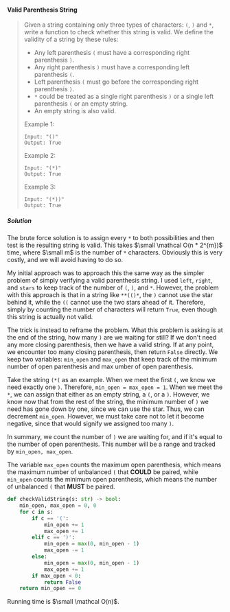 #### Valid Parenthesis String

> Given a string containing only three types of characters: `(`, `)` and `*`, write a function to check whether this string is valid. We define the validity of a string by these rules:
>
> * Any left parenthesis `(` must have a corresponding right parenthesis `)`.
> * Any right parenthesis `)` must have a corresponding left parenthesis `(`.
> * Left parenthesis `(` must go before the corresponding right parenthesis `)`.
> * `*` could be treated as a single right parenthesis `)` or a single left parenthesis `(` or an empty string.
> * An empty string is also valid.
>
> Example 1:
> ```
> Input: "()"
> Output: True
> ```
> Example 2:
> ```
> Input: "(*)"
> Output: True
> ```
> Example 3:
> ```
> Input: "(*))"
> Output: True
> ```

##### Solution

The brute force solution is to assign every `*` to both possibilities and then test is the resulting string is valid. This takes $\small \mathcal O(n * 2^{m})$ time, where $\small m$ is the number of `*` characters. Obviously this is very costly, and we will avoid having to do so. 

My initial approach was to approach this the same way as the simpler problem of simply verifying a valid parenthesis string. I used `left`, `right`, and `stars` to keep track of the number of `(`, `)`, and `*`. However, the problem with this approach is that in a string like `**(()*`, the `)` cannot use the star behind it, while the `((` cannot use the two stars ahead of it. Therefore, simply by counting the number of characters will return `True`, even though this string is actually not valid. 

The trick is instead to reframe the problem. What this problem is asking is at the end of the string, how many `)` are we waiting for still? If we don't need any more closing parenthesis, then we have a valid string. If at any point, we encounter too many closing parenthesis, then return `False` directly. We keep two variables: `min_open` and `max_open` that keep track of the minimum number of open parenthesis and max umber of open parenthesis. 

Take the string `(*(` as an example. When we meet the first `(`, we know we need exactly one `)`. Therefore, `min_open = max_open = 1`. When we meet the `*`, we can assign that either as an empty string, a `(`, or a `)`. However, we know now that from the rest of the string, the minimum number of `)` we need has gone down by one, since we can use the star. Thus, we can decrement `min_open`. However, we must take care not to let it become negative, since that would signify we assigned too many `)`. 

In summary, we count the number of `)` we are waiting for, and if it's equal to the number of open parenthesis. This number will be a range and tracked by `min_open, max_open`. 

The variable `max_open` counts the maximum open parenthesis,
which means the maximum number of unbalanced `(` that **COULD** be paired, while `min_open` counts the minimum open parenthesis, which means the number of unbalanced `(` that **MUST** be paired.

```py
def checkValidString(s: str) -> bool:
    min_open, max_open = 0, 0
    for c in s:
        if c == '(':
            min_open += 1
            max_open += 1
        elif c == ')':
            min_open = max(0, min_open - 1)
            max_open -= 1
        else:
            min_open = max(0, min_open - 1)
            max_open += 1
        if max_open < 0:
            return False
    return min_open == 0
```

Running time is $\small \mathcal O(n)$.